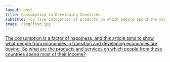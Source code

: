 ```yaml
---
layout: post
title: Consumption in Developing Countries
subtitle: Top five categories of products on which people spend the most
image: /img/food.jpg
---
```


[The consumption is a factor of happiness, and this article aims to show what people from economies in transition and developing economies are buying. So what are the products and services on which people from these countries spend most of their income?](https://medium.com/@doina.jitoreanu/consumption-in-developing-countries-ea98dbb5795d)


